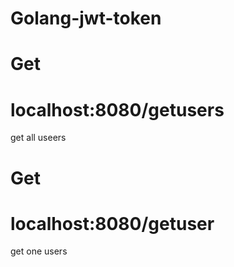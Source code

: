 # Golang-jwt-token
<h1>Get</h1>
<h1>localhost:8080/getusers</h1> get all useers

<h1>Get</h1>
<h1>localhost:8080/getuser</h1> get one users
